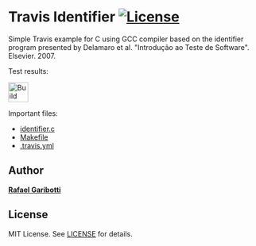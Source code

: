 Travis Identifier [![License][license-img]][license-url]
=
Simple Travis example for C using GCC compiler based on the identifier program presented by Delamaro et al. "Introdução ao Teste de Software". Elsevier. 2007.

Test results:

[<img alt="Build Status" src="https://www.travis-ci.com/rafixcs/TestsAndConf_Travis.svg?branch=main" height="40">][travis-url]

Important files:

* [identifier.c](identifier.c)
* [Makefile](Makefile)
* [.travis.yml](.travis.yml)


Author
------
[**Rafael Garibotti**](https://br.linkedin.com/in/rafaelgaribotti)


License
-------
MIT License. See [LICENSE](LICENSE) for details.

[main-url]: https://github.com/rafixcs/TestsAndConf_Travis
[readme-url]: https://github.com/rafixcs/TestsAndConf_Travis/blob/main/README.md
[license-url]: https://github.com/rafixcs/TestsAndConf_Travis/blob/main/LICENSE
[license-img]: https://img.shields.io/github/license/rsp/travis-hello-modern-cpp.svg
[travis-url]: https://www.travis-ci.com/rafixcs/TestsAndConf_Travis
[travis-img]: https://www.travis-ci.com/rafixcs/TestsAndConf_Travis.svg?branch=master
[github-follow-url]: https://github.com/rafixcs
